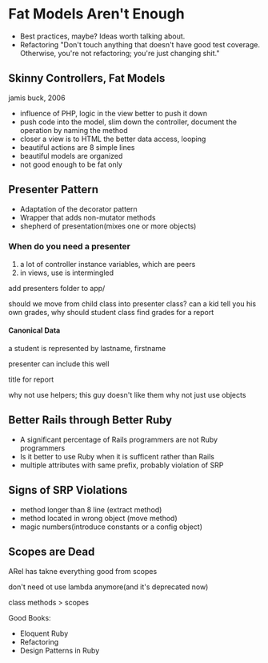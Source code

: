 # Fat Models Aren't Enough #

* Best practices, maybe?
   Ideas worth talking about.
* Refactoring
   \"Don't touch anything that doesn't have good test
   coverage. Otherwise, you're not refactoring; you're just changing shit.\"

## Skinny Controllers, Fat Models ##

jamis buck, 2006

* influence of PHP, logic in the view
  better to push it down
* push code into the model, slim down the controller, document the
  operation by naming the method
* closer a view is to HTML the better
  data access, looping
* beautiful actions are 8 simple lines
* beautiful models are organized
* not good enough to be fat only

## Presenter Pattern ##

* Adaptation of the decorator pattern
* Wrapper that adds non-mutator methods
* shepherd of presentation(mixes one or more objects)

### When do you need a presenter ###
1. a lot of controller instance variables, which are peers
2. in views, use is intermingled

add presenters folder to app/

should we move from child class into presenter class?
can a kid tell you his own grades, why should student class find
grades for a report

#### Canonical Data ####

a student is represented by lastname, firstname

presenter can include this well

title for report

why not use helpers; this guy doesn't like them
why not just use objects

## Better Rails through Better Ruby ## 

* A significant percentage of Rails programmers are not Ruby
  programmers
* Is it better to use Ruby when it is sufficent rather than Rails
* multiple attributes with same prefix, probably violation of SRP

## Signs of SRP Violations ##
* method longer than 8 line (extract method)
* method located in wrong object (move method)
* magic numbers(introduce constants or a config object)

## Scopes are Dead ##

ARel has takne everything good from scopes

don't need ot use lambda anymore(and it's deprecated now)

class methods > scopes

Good Books:

* Eloquent Ruby
* Refactoring
* Design Patterns in Ruby
